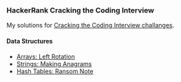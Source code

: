 ### HackerRank Cracking the Coding Interview

My solutions for [Cracking the Coding Interview challanges](https://www.hackerrank.com/domains/tutorials/cracking-the-coding-interview).

#### Data Structures
* [Arrays: Left Rotation](https://github.com/mccakir/HackerRank-CrackingTheCodingInterview-Solutions/blob/master/Arrays:LeftRotation.java)
* [Strings: Making Anagrams](https://github.com/mccakir/HackerRank-CrackingTheCodingInterview-Solutions/blob/master/Strings:MakingAnagrams.java)
* [Hash Tables: Ransom Note](https://github.com/mccakir/HackerRank-CrackingTheCodingInterview-Solutions/blob/master/HashTables:RansomNote.java)
